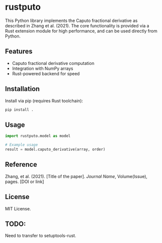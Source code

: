 # rustputo

This Python library implements the Caputo fractional derivative as described in Zhang et al. (2021). The core functionality is provided via a Rust extension module for high performance, and can be used directly from Python.

## Features

- Caputo fractional derivative computation
- Integration with NumPy arrays
- Rust-powered backend for speed

## Installation

Install via pip (requires Rust toolchain):

```sh
pip install .
```

## Usage

```python
import rustputo.model as model

# Example usage
result = model.caputo_derivative(array, order)
```

## Reference

Zhang, et al. (2021). [Title of the paper]. *Journal Name*, Volume(Issue), pages. [DOI or link]

## License

MIT License.


## TODO:

Need to transfer to setuptools-rust.